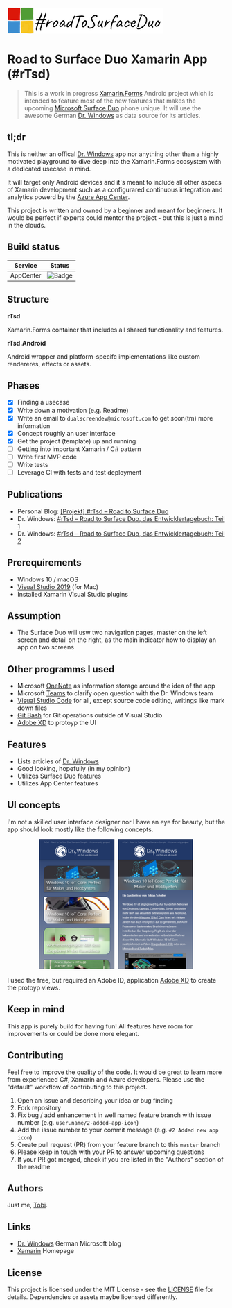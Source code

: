 ![#rTsd Logo](docs/logo-small.png)

# Road to Surface Duo Xamarin App (#rTsd)
> This is a work in progress [Xamarin.Forms](https://dotnet.microsoft.com/apps/xamarin) Android project which is intended to feature most of the new features that makes the upcoming [Microsoft Surface Duo](https://www.microsoft.com/en-us/surface/devices/surface-duo) phone unique. It will use the awesome German [Dr. Windows](https://www.drwindows.de)  as data source for its articles.

## tl;dr
This is neither an offical [Dr. Windows](https://www.drwindows.de) app nor anything other than a highly motivated playground to dive deep into the Xamarin.Forms ecosystem with a dedicated usecase in mind.

It will target only Android devices and it's meant to include all other aspecs of Xamarin development such as a configurared continuous integration and analytics powerd by the [Azure App Center](https://azure.microsoft.com/en-us/services/app-center/).

This project is written and owned by a beginner and meant for beginners. It would be perfect if experts could mentor the project - but this is just a mind in the clouds.

## Build status

|Service|Status|
|-------|------|
|AppCenter|![Badge](https://build.appcenter.ms/v0.1/apps/b0ad7c4c-b7c3-4fa3-b969-c840e9affc22/branches/master/badge)

## Structure

**rTsd**

Xamarin.Forms container that includes all shared functionality and features.

**rTsd.Android**

Android wrapper and platform-specifc implementations like custom rendereres, effects or assets.

## Phases

- [x] Finding a usecase
- [x] Write down a motivation (e.g. Readme)
- [x] Write an email to `dualscreendev@microsoft.com` to get soon(tm) more information
- [x] Concept roughly an user interface
- [x] Get the project (template) up and running
- [ ] Getting into important Xamarin / C# pattern
- [ ] Write first MVP code
- [ ] Write tests
- [ ] Leverage CI with tests and test deployment

## Publications

- Personal Blog: [[Projekt] #rTsd – Road to Surface Duo](https://tscholze.uber.space/2019/11/30/projekt-rtsd-road-to-surface-duo/)
- Dr. Windows: [#rTsd – Road to Surface Duo, das Entwicklertagebuch: Teil 1](https://www.drwindows.de/news/rtsd-road-to-surface-duo-das-entwicklertagebuch-teil-1)
- Dr. Windows: [#rTsd – Road to Surface Duo, das Entwicklertagebuch: Teil 2](https://www.drwindows.de/news/road-to-surface-duo-das-entwicklertagebuch-teil-2)

## Prerequirements
- Windows 10 / macOS 
- [Visual Studio 2019](https://visualstudio.microsoft.com/) (for Mac)
- Installed Xamarin Visual Studio plugins

## Assumption

- The Surface Duo will usw two navigation pages, master on the left screen and detail on the right, as the main indicator how to display an app on two screens

## Other programms I used
- Microsoft [OneNote](https://www.onenote.com/) as information storage around the idea of the app
- Microsoft [Teams](https://products.office.com/en-US/microsoft-teams/group-chat-software) to clarify open question with the Dr. Windows team
- [Visual Studio Code](https://code.visualstudio.com/) for all, except source code editing, writings like mark down files
- [Git Bash](https://git-scm.com/downloads) for Git operations outside of Visual Studio
- [Adobe XD](https://www.adobe.com/de/products/xd.html) to protoyp the UI

## Features
- Lists articles of [Dr. Windows](https://www.drwindows.de) 
- Good looking, hopefully (in my opinion)
- Utilizes Surface Duo features
- Utilizes App Center features

## UI concepts
I'm not a skilled user interface designer nor I have an eye for beauty, but the app should look mostly like the following concepts.

<center><img src="docs/ui-protoypes.png" height="300" /></center>

I used the free, but required an Adobe ID, application [Adobe XD](https://www.adobe.com/de/products/xd.html) to create the protoyp views.

## Keep in mind
This app is purely build for having fun! All features have room for improvements or could be done more elegant.

## Contributing
Feel free to improve the quality of the code. It would be great to learn more from experienced C#, Xamarin and Azure developers.
Please use the "default" workflow of contributing to this project.
1. Open an issue and describing your idea or bug finding
1. Fork repository
1. Fix bug / add enhancement in well named feature branch with issue number (e.g. `user.name/2-added-app-icon`)
1. Add the issue number to your commit message (e.g. `#2 Added new app icon`)
1. Create pull request (PR) from your feature branch to this `master` branch 
1. Please keep in touch with your PR to answer upcoming questions
1. If your PR got merged, check if you are listed in the "Authors" section of the readme

## Authors
Just me, [Tobi]([https://tscholze.github.io).

## Links
- [Dr. Windows](https://www.drwindows.de) German Microsoft blog
- [Xamarin](https://dotnet.microsoft.com/apps/xamarin) Homepage


## License
This project is licensed under the MIT License - see the [LICENSE](LICENSE) file for details.
Dependencies or assets maybe licensed differently.
